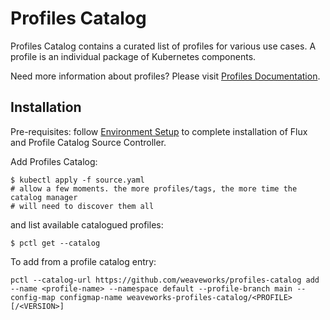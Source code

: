 # Profiles Catalog

Profiles Catalog contains a curated list of profiles for various use cases. A profile is an individual package of Kubernetes components. 

Need more information about profiles? Please visit [Profiles Documentation](https://profiles.dev/docs/intro).

## Installation
Pre-requisites: follow [Environment Setup](https://profiles.dev/docs/tutorial-basics/setup) to complete installation of Flux and Profile Catalog Source Controller.

Add Profiles Catalog:
```
$ kubectl apply -f source.yaml
# allow a few moments. the more profiles/tags, the more time the catalog manager
# will need to discover them all
```

and list available catalogued profiles:
```
$ pctl get --catalog   
```

To add from a profile catalog entry: 
```
pctl --catalog-url https://github.com/weaveworks/profiles-catalog add --name <profile-name> --namespace default --profile-branch main --config-map configmap-name weaveworks-profiles-catalog/<PROFILE>[/<VERSION>]
```
